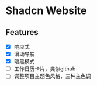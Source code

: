 # Shadcn Website

## Features

- [x] 响应式
- [x] 滑动导航
- [x] 暗黑模式
- [ ] 工作日历卡片，类似github
- [ ] 调整项目主题色风格，三种主色调
